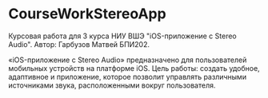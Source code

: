 # CourseWorkStereoApp

Курсовая работа для 3 курса НИУ ВШЭ "iOS-приложение с Stereo Audio". Автор: Гарбузов Матвей БПИ202.

«iOS-приложение с Stereo Audio» предназначено для пользователей мобильных устройств на платформе iOS. Цель работы: создать удобное, адаптивное и приложение, которое позволит управлять различными источниками звука, расположенными вокруг пользователя.
